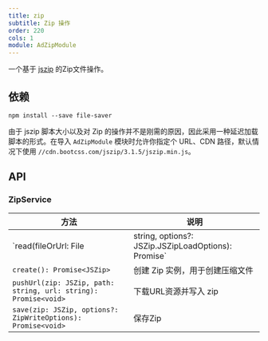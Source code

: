 ```yaml
---
title: zip
subtitle: Zip 操作
order: 220
cols: 1
module: AdZipModule
---
```


一个基于 [jszip](http://stuk.github.io/jszip/) 的Zip文件操作。

## 依赖

```
npm install --save file-saver
```

由于 jszip 脚本大小以及对 Zip 的操作并不是刚需的原因，因此采用一种延迟加载脚本的形式。在导入 `AdZipModule` 模块时允许你指定个 URL、CDN 路径，默认情况下使用 `//cdn.bootcss.com/jszip/3.1.5/jszip.min.js`。

## API

### ZipService

方法 | 说明 |
----|------
`read(fileOrUrl: File | string, options?: JSZip.JSZipLoadOptions): Promise<JSZip>` | 解压
`create(): Promise<JSZip>` | 创建 Zip 实例，用于创建压缩文件
`pushUrl(zip: JSZip, path: string, url: string): Promise<void>` | 下载URL资源并写入 zip
`save(zip: JSZip, options?: ZipWriteOptions): Promise<void>` | 保存Zip
